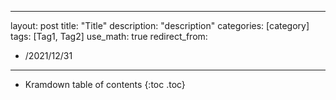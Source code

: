 <p>

---
layout: post
title: "Title"
description: "description"
categories: [category]
tags: [Tag1, Tag2]
use_math: true
redirect_from:
  - /2021/12/31
---

* Kramdown table of contents
{:toc .toc} 

</p>
